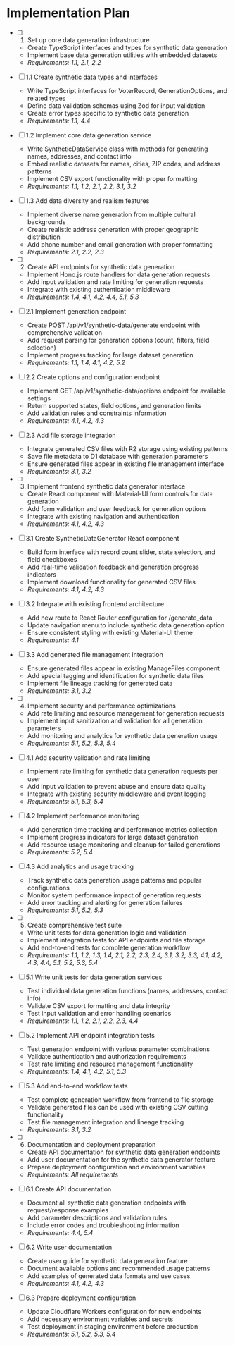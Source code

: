 # Implementation Plan

- [ ] 1. Set up core data generation infrastructure
  - Create TypeScript interfaces and types for synthetic data generation
  - Implement base data generation utilities with embedded datasets
  - _Requirements: 1.1, 2.1, 2.2_

- [ ] 1.1 Create synthetic data types and interfaces
  - Write TypeScript interfaces for VoterRecord, GenerationOptions, and related types
  - Define data validation schemas using Zod for input validation
  - Create error types specific to synthetic data generation
  - _Requirements: 1.1, 4.4_

- [ ] 1.2 Implement core data generation service
  - Write SyntheticDataService class with methods for generating names, addresses, and contact info
  - Embed realistic datasets for names, cities, ZIP codes, and address patterns
  - Implement CSV export functionality with proper formatting
  - _Requirements: 1.1, 1.2, 2.1, 2.2, 3.1, 3.2_

- [ ] 1.3 Add data diversity and realism features
  - Implement diverse name generation from multiple cultural backgrounds
  - Create realistic address generation with proper geographic distribution
  - Add phone number and email generation with proper formatting
  - _Requirements: 2.1, 2.2, 2.3_

- [ ] 2. Create API endpoints for synthetic data generation
  - Implement Hono.js route handlers for data generation requests
  - Add input validation and rate limiting for generation requests
  - Integrate with existing authentication middleware
  - _Requirements: 1.4, 4.1, 4.2, 4.4, 5.1, 5.3_

- [ ] 2.1 Implement generation endpoint
  - Create POST /api/v1/synthetic-data/generate endpoint with comprehensive validation
  - Add request parsing for generation options (count, filters, field selection)
  - Implement progress tracking for large dataset generation
  - _Requirements: 1.1, 1.4, 4.1, 4.2, 5.2_

- [ ] 2.2 Create options and configuration endpoint
  - Implement GET /api/v1/synthetic-data/options endpoint for available settings
  - Return supported states, field options, and generation limits
  - Add validation rules and constraints information
  - _Requirements: 4.1, 4.2, 4.3_

- [ ] 2.3 Add file storage integration
  - Integrate generated CSV files with R2 storage using existing patterns
  - Save file metadata to D1 database with generation parameters
  - Ensure generated files appear in existing file management interface
  - _Requirements: 3.1, 3.2_

- [ ] 3. Implement frontend synthetic data generator interface
  - Create React component with Material-UI form controls for data generation
  - Add form validation and user feedback for generation options
  - Integrate with existing navigation and authentication
  - _Requirements: 4.1, 4.2, 4.3_

- [ ] 3.1 Create SyntheticDataGenerator React component
  - Build form interface with record count slider, state selection, and field checkboxes
  - Add real-time validation feedback and generation progress indicators
  - Implement download functionality for generated CSV files
  - _Requirements: 4.1, 4.2, 4.3_

- [ ] 3.2 Integrate with existing frontend architecture
  - Add new route to React Router configuration for /generate_data
  - Update navigation menu to include synthetic data generation option
  - Ensure consistent styling with existing Material-UI theme
  - _Requirements: 4.1_

- [ ] 3.3 Add generated file management integration
  - Ensure generated files appear in existing ManageFiles component
  - Add special tagging and identification for synthetic data files
  - Implement file lineage tracking for generated data
  - _Requirements: 3.1, 3.2_

- [ ] 4. Implement security and performance optimizations
  - Add rate limiting and resource management for generation requests
  - Implement input sanitization and validation for all generation parameters
  - Add monitoring and analytics for synthetic data generation usage
  - _Requirements: 5.1, 5.2, 5.3, 5.4_

- [ ] 4.1 Add security validation and rate limiting
  - Implement rate limiting for synthetic data generation requests per user
  - Add input validation to prevent abuse and ensure data quality
  - Integrate with existing security middleware and event logging
  - _Requirements: 5.1, 5.3, 5.4_

- [ ] 4.2 Implement performance monitoring
  - Add generation time tracking and performance metrics collection
  - Implement progress indicators for large dataset generation
  - Add resource usage monitoring and cleanup for failed generations
  - _Requirements: 5.2, 5.4_

- [ ] 4.3 Add analytics and usage tracking
  - Track synthetic data generation usage patterns and popular configurations
  - Monitor system performance impact of generation requests
  - Add error tracking and alerting for generation failures
  - _Requirements: 5.1, 5.2, 5.3_

- [ ] 5. Create comprehensive test suite
  - Write unit tests for data generation logic and validation
  - Implement integration tests for API endpoints and file storage
  - Add end-to-end tests for complete generation workflow
  - _Requirements: 1.1, 1.2, 1.3, 1.4, 2.1, 2.2, 2.3, 2.4, 3.1, 3.2, 3.3, 4.1, 4.2, 4.3, 4.4, 5.1, 5.2, 5.3, 5.4_

- [ ] 5.1 Write unit tests for data generation services
  - Test individual data generation functions (names, addresses, contact info)
  - Validate CSV export formatting and data integrity
  - Test input validation and error handling scenarios
  - _Requirements: 1.1, 1.2, 2.1, 2.2, 2.3, 4.4_

- [ ] 5.2 Implement API endpoint integration tests
  - Test generation endpoint with various parameter combinations
  - Validate authentication and authorization requirements
  - Test rate limiting and resource management functionality
  - _Requirements: 1.4, 4.1, 4.2, 5.1, 5.3_

- [ ] 5.3 Add end-to-end workflow tests
  - Test complete generation workflow from frontend to file storage
  - Validate generated files can be used with existing CSV cutting functionality
  - Test file management integration and lineage tracking
  - _Requirements: 3.1, 3.2_

- [ ] 6. Documentation and deployment preparation
  - Create API documentation for synthetic data generation endpoints
  - Add user documentation for the synthetic data generator feature
  - Prepare deployment configuration and environment variables
  - _Requirements: All requirements_

- [ ] 6.1 Create API documentation
  - Document all synthetic data generation endpoints with request/response examples
  - Add parameter descriptions and validation rules
  - Include error codes and troubleshooting information
  - _Requirements: 4.4, 5.4_

- [ ] 6.2 Write user documentation
  - Create user guide for synthetic data generation feature
  - Document available options and recommended usage patterns
  - Add examples of generated data formats and use cases
  - _Requirements: 4.1, 4.2, 4.3_

- [ ] 6.3 Prepare deployment configuration
  - Update Cloudflare Workers configuration for new endpoints
  - Add necessary environment variables and secrets
  - Test deployment in staging environment before production
  - _Requirements: 5.1, 5.2, 5.3, 5.4_